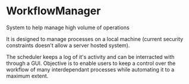 # WorkflowManager

System to help manage high volume of operations
 
It is designed to manage processes on a local machine (current security constraints
doesn't allow a server hosted system).

The scheduler keeps a log of it's activity and can be interracted with through a GUI. Objective is 
to enable users to keep a control over the workflow of many interdependant processes
while automating it to a maximum extent. 

